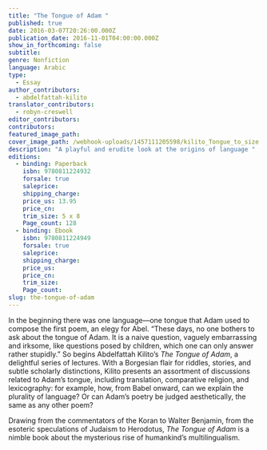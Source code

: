 ```yaml
---
title: "The Tongue of Adam "
published: true
date: 2016-03-07T20:26:00.000Z
publication_date: 2016-11-01T04:00:00.000Z
show_in_forthcoming: false
subtitle:
genre: Nonfiction
language: Arabic
type:
  - Essay
author_contributors:
  - abdelfattah-kilito
translator_contributors:
  - robyn-creswell
editor_contributors:
contributors:
featured_image_path:
cover_image_path: /webhook-uploads/1457111205598/kilito_Tongue_to_size.tif
description: "A playful and erudite look at the origins of language "
editions:
  - binding: Paperback
    isbn: 9780811224932
    forsale: true
    saleprice:
    shipping_charge:
    price_us: 13.95
    price_cn:
    trim_size: 5 x 8
    Page_count: 128
  - binding: Ebook
    isbn: 9780811224949
    forsale: true
    saleprice:
    shipping_charge:
    price_us:
    price_cn:
    trim_size:
    Page_count:
slug: the-tongue-of-adam
---
```


In the beginning there was one language—one tongue that Adam used to compose the first poem, an elegy for Abel. “These days, no one bothers to ask about the tongue of Adam. It is a naive question, vaguely embarrassing and irksome, like questions posed by children, which one can only answer rather stupidly.” So begins Abdelfattah Kilito’s _The Tongue of Adam_, a delightful series of lectures. With a Borgesian flair for riddles, stories, and subtle scholarly distinctions, Kilito presents an assortment of discussions related to Adam’s tongue, including translation, comparative religion, and lexicography: for example, how, from Babel onward, can we explain the plurality of language? Or can Adam’s poetry be judged aesthetically, the same as any other poem?

Drawing from the commentators of the Koran to Walter Benjamin, from the esoteric speculations of Judaism to Herodotus, _The Tongue of Adam_ is a nimble book about the mysterious rise of humankind’s multilingualism.

